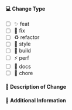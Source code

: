 #### 💻 Change Type

<!-- For change type, change [ ] to [x]. -->

- [ ] ✨ feat
- [ ] 🐛 fix
- [ ] ♻️ refactor
- [ ] 💄 style
- [ ] 👷 build
- [ ] ⚡️ perf
- [ ] 📝 docs
- [ ] 🔨 chore

#### 🔀 Description of Change

<!-- Thank you for your Pull Request. Please provide a description above. -->

#### 📝 Additional Information

<!-- Add any other context about the Pull Request here. -->